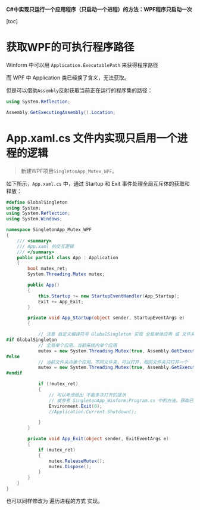 **C#中实现只运行一个应用程序（只启动一个进程）的方法：WPF程序只启动一次**

[toc]

# 获取WPF的可执行程序路径

Winform 中可以用 `Application.ExecutablePath` 来获得程序路径

而 WPF 中 Application 类已经换了含义，无法获取。

但是可以借助`Assembly`反射获取当前正在运行的程序集的路径：

```C#
using System.Reflection;

Assembly.GetExecutingAssembly().Location;
```

# App.xaml.cs 文件内实现只启用一个进程的逻辑

> 新建WPF项目`SingletonApp_Mutex_WPF`。

如下所示，`App.xaml.cs` 中，通过 Startup 和 Exit 事件处理全局互斥体的获取和释放：

```C#
#define GlobalSingleton
using System;
using System.Reflection;
using System.Windows;

namespace SingletonApp_Mutex_WPF
{
    /// <summary>
    /// App.xaml 的交互逻辑
    /// </summary>
    public partial class App : Application
    {
        bool mutex_ret;
        System.Threading.Mutex mutex;

        public App()
        {
            this.Startup += new StartupEventHandler(App_Startup);
            Exit += App_Exit;
        }

        private void App_Startup(object sender, StartupEventArgs e)
        {

            // 注意 自定义编译符号 GlobalSingleton 实现 全局单体应用 或 文件夹内单体应用，可根据  注释#define GlobalSingleton
#if GlobalSingleton
            // 全局单个应用，当前系统内单个应用
            mutex = new System.Threading.Mutex(true, Assembly.GetExecutingAssembly().FullName, out mutex_ret);
#else
            // 当前文件夹内单个应用。不同文件夹，可以打开，相同文件夹只打开一个
            mutex = new System.Threading.Mutex(true, Assembly.GetExecutingAssembly().Location.Replace("\\", ""), out mutex_ret);
#endif

            if (!mutex_ret)
            {
                // 可以考虑给出 不能多次打开的提示
                // 或参考 SingletonApp_Winform\Program.cs 中的方法，获取已打开的进程，实现wpf程序窗口前置并激活。
                Environment.Exit(0);
                //Application.Current.Shutdown();

            }
        }

        private void App_Exit(object sender, ExitEventArgs e)
        {
            if (mutex_ret)
            {
                mutex.ReleaseMutex();
                mutex.Dispose();
            }
        }
    }
}
```

也可以同样修改为 遍历进程的方式 实现。

